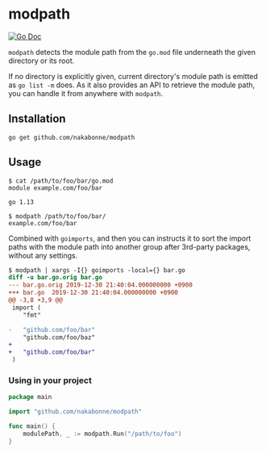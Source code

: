 # modpath

[![Go Doc](https://img.shields.io/badge/godoc-reference-blue.svg?style=flat-square)](http://godoc.org/github.com/nakabonne/modpath)

`modpath` detects the module path from the `go.mod` file underneath the given directory or its root.  

If no directory is explicitly given, current directory's module path is emitted as `go list -m` does.
As it also provides an API to retrieve the module path, you can handle it from anywhere with `modpath`.

## Installation

```
go get github.com/nakabonne/modpath
```

## Usage

```console
$ cat /path/to/foo/bar/go.mod
module example.com/foo/bar

go 1.13

$ modpath /path/to/foo/bar/
example.com/foo/bar
```

Combined with `goimports`, and then you can instructs it to sort the import paths with the module path into another group after 3rd-party packages, without any settings.

```diff
$ modpath | xargs -I{} goimports -local={} bar.go
diff -u bar.go.orig bar.go
--- bar.go.orig	2019-12-30 21:40:04.000000000 +0900
+++ bar.go	2019-12-30 21:40:04.000000000 +0900
@@ -3,8 +3,9 @@
 import (
 	"fmt"

-	"github.com/foo/bar"
 	"github.com/foo/baz"
+
+	"github.com/foo/bar"
 )
```


### Using in your project

```go
package main

import "github.com/nakabonne/modpath"

func main() {
	modulePath, _ := modpath.Run("/path/to/foo")
}
```

